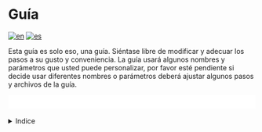 # Guía

[![en](https://img.shields.io/badge/lang-en-blue.svg)](Guide.md)
[![es](https://img.shields.io/badge/lang-es-blue.svg)](Guide.es.md)

Esta guía es solo eso, una guía. Siéntase libre de modificar y adecuar los pasos a su gusto y conveniencia. La guía usará algunos nombres y parámetros que usted puede personalizar, por favor esté pendiente si decide usar diferentes nombres o parámetros deberá ajustar algunos pasos y archivos de la guía.

[<img width="50%" src="buttons/prev-Minimum prerequisites.es.svg" alt="Prerequisitos mínimos">](Minimum%20prerequisites.es.md)[<img width="50%" src="buttons/next-Install fedora server.es.svg" alt="Instalar Fedora Server">](Install%20fedora%20server.es.md)

<details><summary>Indice</summary>

1. [Objetivo](Objective.es.md)
2. [Motivación](Motivation.es.md)
3. [Características](Features.es.md)
4. [Diseño y justificación](Design%20and%20justification.es.md)
5. [Prerequisitos mínimos](Minimum%20prerequisites.es.md)
6. [Guía](Guide.es.md)
    1. [Instalar Fedora Server](Install%20fedora%20server.es.md)
    2. [Configurar Secure Boot](Configure%20secure%20boot.es.md)
    3. [Instalar y configurar Zsh (Opcional)](Install%20and%20configure%20zsh%20optional.es.md)
    4. [Configurar usuarios](Configure%20users.es.md)
    5. [Instalar ZFS](Install%20zfs.es.md)
    6. [Configurar ZFS](Configure%20zfs.es.md)
    7. [Configurar red del anfitrión](Configure%20hosts%20network.es.md)
    8. [Configurar shares](Configure%20shares.es.md)
    9. [Registrar DDNS](Register%20ddns.es.md)
    10. [Instalar Docker](Install%20docker.es.md)
    11. [Crear stack de Docker](Create%20docker%20stack.es.md)
    12. [Configurar aplicaciones](Configure%20applications.es.md)
    13. [Configurar tareas programadas](Configure%20scheduled%20tasks.es.md)
    14. [Configurar tráfico externo público](Configure%20public%20external%20traffic.es.md)
    15. [Configurar tráfico externo privado](Configure%20private%20external%20traffic.es.md)
    16. [Instalar Cockpit](Install%20cockpit.es.md)
7. [Glosario](Glossary.es.md)

</details>
